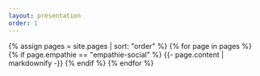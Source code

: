 ```yaml
---
layout: presentation
order: 1
---
```


{% assign pages = site.pages | sort: "order" %}
{% for page in pages %}
 {% if page.empathie == "empathie-social" %}
    {{- page.content | markdownify -}}
  {% endif %}
{% endfor %}

